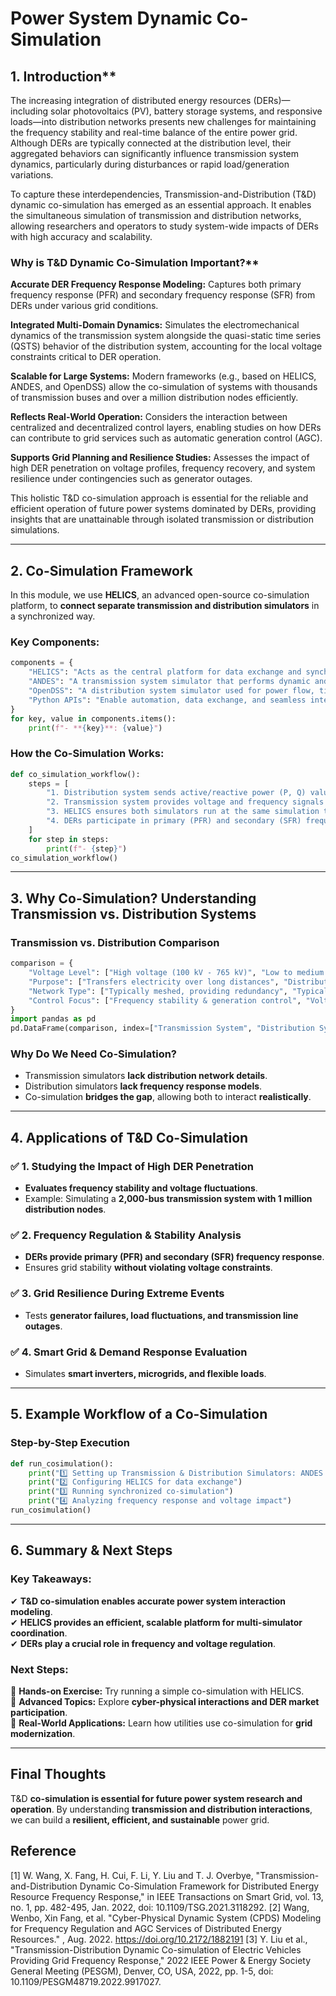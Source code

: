 # Power System Dynamic Co-Simulation

## 1. Introduction**

The increasing integration of distributed energy resources (DERs)—including solar photovoltaics (PV), battery storage systems, and responsive loads—into distribution networks presents new challenges for maintaining the frequency stability and real-time balance of the entire power grid. Although DERs are typically connected at the distribution level, their aggregated behaviors can significantly influence transmission system dynamics, particularly during disturbances or rapid load/generation variations.

To capture these interdependencies, Transmission-and-Distribution (T&D) dynamic co-simulation has emerged as an essential approach. It enables the simultaneous simulation of transmission and distribution networks, allowing researchers and operators to study system-wide impacts of DERs with high accuracy and scalability.

### Why is T&D Dynamic Co-Simulation Important?**

**Accurate DER Frequency Response Modeling:** Captures both primary frequency response (PFR) and secondary frequency response (SFR) from DERs under various grid conditions.

**Integrated Multi-Domain Dynamics:** Simulates the electromechanical dynamics of the transmission system alongside the quasi-static time series (QSTS) behavior of the distribution system, accounting for the local voltage constraints critical to DER operation.

**Scalable for Large Systems:** Modern frameworks (e.g., based on HELICS, ANDES, and OpenDSS) allow the co-simulation of systems with thousands of transmission buses and over a million distribution nodes efficiently.

**Reflects Real-World Operation:** Considers the interaction between centralized and decentralized control layers, enabling studies on how DERs can contribute to grid services such as automatic generation control (AGC).

**Supports Grid Planning and Resilience Studies:** Assesses the impact of high DER penetration on voltage profiles, frequency recovery, and system resilience under contingencies such as generator outages.

This holistic T&D co-simulation approach is essential for the reliable and efficient operation of future power systems dominated by DERs, providing insights that are unattainable through isolated transmission or distribution simulations.

---

## 2. Co-Simulation Framework

In this module, we use **HELICS**, an advanced open-source co-simulation platform, to **connect separate transmission and distribution simulators** in a synchronized way.  

### Key Components:
```python
components = {
    "HELICS": "Acts as the central platform for data exchange and synchronization between transmission and distribution simulators.",
    "ANDES": "A transmission system simulator that performs dynamic and steady-state power system analysis, including frequency response modeling.",
    "OpenDSS": "A distribution system simulator used for power flow, time-series analysis, and voltage regulation studies.",
    "Python APIs": "Enable automation, data exchange, and seamless interaction between different simulation tools."
}
for key, value in components.items():
    print(f"- **{key}**: {value}")
```

### How the Co-Simulation Works:
```python
def co_simulation_workflow():
    steps = [
        "1. Distribution system sends active/reactive power (P, Q) values to the transmission system.",
        "2. Transmission system provides voltage and frequency signals to the distribution system.",
        "3. HELICS ensures both simulators run at the same simulation time and exchange data.",
        "4. DERs participate in primary (PFR) and secondary (SFR) frequency regulation while respecting voltage constraints."
    ]
    for step in steps:
        print(f"- {step}")
co_simulation_workflow()
```

---

## 3. Why Co-Simulation? Understanding Transmission vs. Distribution Systems

### Transmission vs. Distribution Comparison
```python
comparison = {
    "Voltage Level": ["High voltage (100 kV - 765 kV)", "Low to medium voltage (120V - 35 kV)"],
    "Purpose": ["Transfers electricity over long distances", "Distributes power to homes, businesses, and industries"],
    "Network Type": ["Typically meshed, providing redundancy", "Typically radial, leading power from substations to consumers"],
    "Control Focus": ["Frequency stability & generation control", "Voltage regulation & local reliability"]
}
import pandas as pd
pd.DataFrame(comparison, index=["Transmission System", "Distribution System"])
```

### Why Do We Need Co-Simulation?
- Transmission simulators **lack distribution network details**.
- Distribution simulators **lack frequency response models**.
- Co-simulation **bridges the gap**, allowing both to interact **realistically**.

---

## 4. Applications of T&D Co-Simulation

### ✅ 1. Studying the Impact of High DER Penetration
- **Evaluates frequency stability and voltage fluctuations**.
- Example: Simulating a **2,000-bus transmission system with 1 million distribution nodes**.

### ✅ 2. Frequency Regulation & Stability Analysis
- **DERs provide primary (PFR) and secondary (SFR) frequency response**.
- Ensures grid stability **without violating voltage constraints**.

### ✅ 3. Grid Resilience During Extreme Events
- Tests **generator failures, load fluctuations, and transmission line outages**.

### ✅ 4. Smart Grid & Demand Response Evaluation
- Simulates **smart inverters, microgrids, and flexible loads**.

---

## 5. Example Workflow of a Co-Simulation

### Step-by-Step Execution
```python
def run_cosimulation():
    print("1️⃣ Setting up Transmission & Distribution Simulators: ANDES & OpenDSS")
    print("2️⃣ Configuring HELICS for data exchange")
    print("3️⃣ Running synchronized co-simulation")
    print("4️⃣ Analyzing frequency response and voltage impact")
run_cosimulation()
```

---

## 6. Summary & Next Steps
### Key Takeaways:
✔ **T&D co-simulation enables accurate power system interaction modeling**.  
✔ **HELICS provides an efficient, scalable platform for multi-simulator coordination**.  
✔ **DERs play a crucial role in frequency and voltage regulation**.  

### Next Steps:
🔹 **Hands-on Exercise:** Try running a simple co-simulation with HELICS.  
🔹 **Advanced Topics:** Explore **cyber-physical interactions and DER market participation**.  
🔹 **Real-World Applications:** Learn how utilities use co-simulation for **grid modernization**.  

---

## Final Thoughts
T&D **co-simulation is essential for future power system research and operation**. By understanding **transmission and distribution interactions**, we can build a **resilient, efficient, and sustainable** power grid.

## Reference
[1] W. Wang, X. Fang, H. Cui, F. Li, Y. Liu and T. J. Overbye, "Transmission-and-Distribution Dynamic Co-Simulation Framework for Distributed Energy Resource Frequency Response," in IEEE Transactions on Smart Grid, vol. 13, no. 1, pp. 482-495, Jan. 2022, doi: 10.1109/TSG.2021.3118292. 
[2] Wang, Wenbo, Xin Fang, et al. "Cyber-Physical Dynamic System (CPDS) Modeling for Frequency Regulation and AGC Services of Distributed Energy Resources." , Aug. 2022. https://doi.org/10.2172/1882191
[3] Y. Liu et al., "Transmission-Distribution Dynamic Co-simulation of Electric Vehicles Providing Grid Frequency Response," 2022 IEEE Power & Energy Society General Meeting (PESGM), Denver, CO, USA, 2022, pp. 1-5, doi: 10.1109/PESGM48719.2022.9917027.

